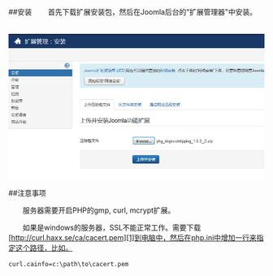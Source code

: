 ##安装
　　首先下载扩展安装包，然后在Joomla后台的“扩展管理器"中安装。

　　![install package](images/install.jpg)

##注意事项

　　服务器需要开启PHP的gmp, curl, mcrypt扩展。

　　如果是windows的服务器，SSL不能正常工作。需要下载[http://curl.haxx.se/ca/cacert.pem][1]到电脑中，然后在php.ini中增加一行来指定这个路径，比如。

	curl.cainfo=c:\path\to\cacert.pem

[1]: http://curl.haxx.se/ca/cacert.pem